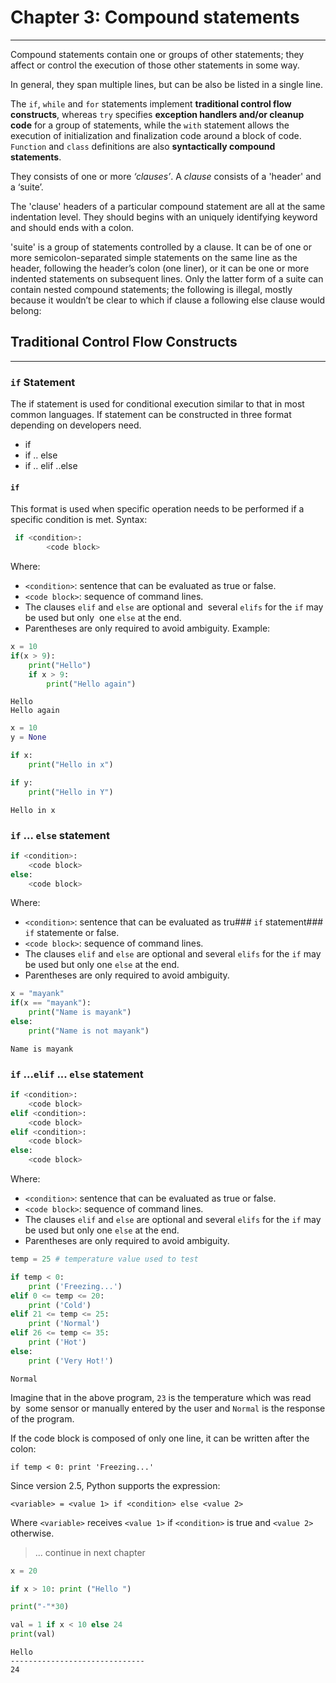 
# Chapter 3: Compound statements
_____________________________

Compound statements contain one or groups of other statements; they affect or control the execution of those other statements in some way. 

In general, they span multiple lines, but can be also be listed in a single line.

The `if`, `while` and `for` statements implement **traditional control flow constructs**, whereas `try` specifies **exception handlers and/or cleanup code** for a group of statements, while the `with` statement allows the execution of initialization and finalization code around a block of code. `Function` and `class` definitions are also **syntactically compound statements**.

They consists of one or more *‘clauses’*. A *clause* consists of a 'header' and a ‘suite’. 

The 'clause' headers of a particular compound statement are all at the same indentation level. They should begins with an uniquely identifying keyword and should ends with a colon. 

'suite' is a group of statements controlled by a clause. It can be of one or more semicolon-separated simple statements on the same line as the header, following the header’s colon (one liner), or it can be one or more indented statements on subsequent lines. Only the latter form of a suite can contain nested compound statements; the following is illegal, mostly because it wouldn’t be clear to which if clause a following else clause would belong:

## Traditional Control Flow Constructs
---
### `if` Statement

The if statement is used for conditional execution similar to that in most common languages. If statement can be constructed in three format depending on developers need.

- if
- if .. else
- if .. elif ..else

#### `if`
This format is used when specific operation needs to be performed if a specific condition is met. 
Syntax:
```python
 if <condition>:
        <code block>
```


Where:

+ `<condition>`: sentence that can be evaluated as true or false.
+ `<code block>`: sequence of command lines.
+ The clauses `elif` and `else` are optional and  several `elifs` for the `if` may be used but only  one `else` at the end.
+ Parentheses are only required to avoid ambiguity.
Example:


```python
x = 10
if(x > 9):
    print("Hello")
    if x > 9:
        print("Hello again")
```

    Hello
    Hello again
    


```python
x = 10
y = None

if x:
    print("Hello in x")

if y:
    print("Hello in Y")
```

    Hello in x
    

### `if` ... `else` statement

```python
if <condition>:
    <code block>
else:
    <code block>
```
Where:

+ `<condition>`: sentence that can be evaluated as tru### `if` statement### `if` statemente or false.
+ `<code block>`: sequence of command lines.
+ The clauses `elif` and `else` are optional and  several `elifs` for the `if` may be used but only  one `else` at the end.
+ Parentheses are only required to avoid ambiguity.


```python
x = "mayank"
if(x == "mayank"):
    print("Name is mayank")
else:
    print("Name is not mayank")
```

    Name is mayank
    

### `if` ...`elif` ... `else` statement

```python
if <condition>:
    <code block>
elif <condition>:
    <code block>
elif <condition>:
    <code block>
else:
    <code block>
```

Where:

+ `<condition>`: sentence that can be evaluated as true or false.
+ `<code block>`: sequence of command lines.
+ The clauses `elif` and `else` are optional and  several `elifs` for the `if` may be used but only  one `else` at the end.
+ Parentheses are only required to avoid ambiguity.


```python
temp = 25 # temperature value used to test

if temp < 0:
    print ('Freezing...')
elif 0 <= temp <= 20:
    print ('Cold')
elif 21 <= temp <= 25:
    print ('Normal')
elif 26 <= temp <= 35:
    print ('Hot')
else:
    print ('Very Hot!')
```

    Normal
    

Imagine that in the above program, `23` is the temperature which was read by  some sensor or manually entered by the user and `Normal` is the response of the program.

If the code block is composed of only one line, it can be written after the colon:

    if temp < 0: print 'Freezing...'

Since version 2.5, Python supports the expression:

    <variable> = <value 1> if <condition> else <value 2>

Where `<variable>` receives `<value 1>` if `<condition>` is true and `<value 2>`  otherwise.

> ... continue in next chapter


```python
x = 20

if x > 10: print ("Hello ")

print("-"*30)

val = 1 if x < 10 else 24
print(val)

```

    Hello 
    ------------------------------
    24
    

